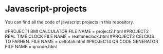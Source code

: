 # Javascript-projects

You can find all the code of javascript projects in this repository.

#PROJECT1   BMI CALCULATOR       FILE NAME = project2.html
#PROJECT2   REAL TIME CLOCK      FILE NAME = realtimeclock.html
#PROJECT3   CELCIUS TO FARHEN.   FILE NAME = celtofah.html
#PROJECT4   QR CODE GENERATOR    FILE NAME = qrcode.html
